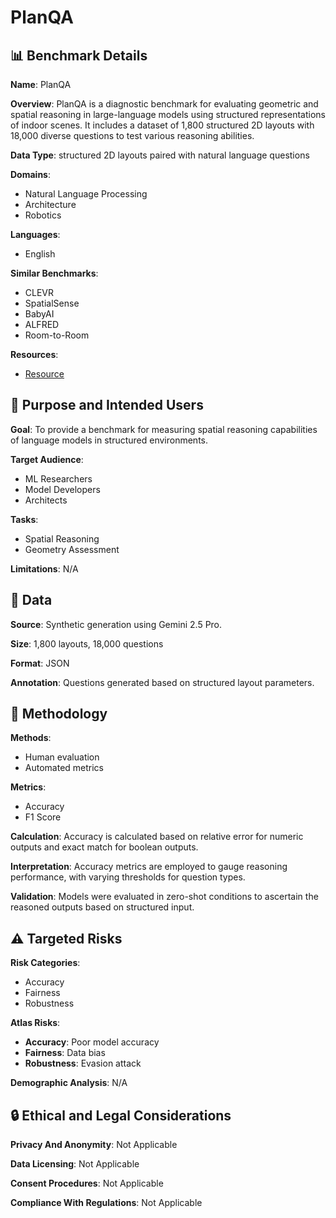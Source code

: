 # PlanQA

## 📊 Benchmark Details

**Name**: PlanQA

**Overview**: PlanQA is a diagnostic benchmark for evaluating geometric and spatial reasoning in large-language models using structured representations of indoor scenes. It includes a dataset of 1,800 structured 2D layouts with 18,000 diverse questions to test various reasoning abilities.

**Data Type**: structured 2D layouts paired with natural language questions

**Domains**:
- Natural Language Processing
- Architecture
- Robotics

**Languages**:
- English

**Similar Benchmarks**:
- CLEVR
- SpatialSense
- BabyAI
- ALFRED
- Room-to-Room

**Resources**:
- [Resource](https://OldDelorean.github.io/PlanQA/arXiv:2507.07644v1)

## 🎯 Purpose and Intended Users

**Goal**: To provide a benchmark for measuring spatial reasoning capabilities of language models in structured environments.

**Target Audience**:
- ML Researchers
- Model Developers
- Architects

**Tasks**:
- Spatial Reasoning
- Geometry Assessment

**Limitations**: N/A

## 💾 Data

**Source**: Synthetic generation using Gemini 2.5 Pro.

**Size**: 1,800 layouts, 18,000 questions

**Format**: JSON

**Annotation**: Questions generated based on structured layout parameters.

## 🔬 Methodology

**Methods**:
- Human evaluation
- Automated metrics

**Metrics**:
- Accuracy
- F1 Score

**Calculation**: Accuracy is calculated based on relative error for numeric outputs and exact match for boolean outputs.

**Interpretation**: Accuracy metrics are employed to gauge reasoning performance, with varying thresholds for question types.

**Validation**: Models were evaluated in zero-shot conditions to ascertain the reasoned outputs based on structured input.

## ⚠️ Targeted Risks

**Risk Categories**:
- Accuracy
- Fairness
- Robustness

**Atlas Risks**:
- **Accuracy**: Poor model accuracy
- **Fairness**: Data bias
- **Robustness**: Evasion attack

**Demographic Analysis**: N/A

## 🔒 Ethical and Legal Considerations

**Privacy And Anonymity**: Not Applicable

**Data Licensing**: Not Applicable

**Consent Procedures**: Not Applicable

**Compliance With Regulations**: Not Applicable
